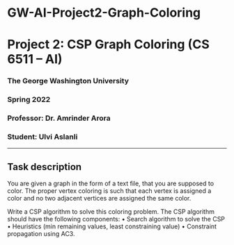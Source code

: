 # GW-AI-Project2-Graph-Coloring
# Project 2: CSP Graph Coloring (CS 6511 – AI)

### The George Washington University
### Spring 2022
### Professor: Dr. Amrinder Arora
### Student: Ulvi Aslanli
---
## Task description
You are given a graph in the form of a text file, that you are supposed to color.  The proper vertex coloring 
is such that each vertex is assigned a color and no two adjacent vertices are assigned the same color.

Write  a  CSP  algorithm  to  solve  this  coloring  problem.    The  CSP  algorithm  should  have  the  following 
components: 
• Search algorithm to solve the CSP 
• Heuristics (min remaining values, least constraining value) 
• Constraint propagation using AC3. 
